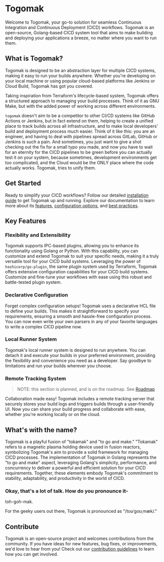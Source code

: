 # Togomak

Welcome to Togomak, your go-to solution for seamless Continuous Integration and Continuous Deployment (CICD) workflows. Togomak is an open-source, Golang-based CICD system tool that aims to make building and deploying your applications a breeze, no matter where you want to run them.

## What is Togomak?
Togomak is designed to be an abstraction layer for multiple CICD systems, making it easy to run your builds anywhere. Whether you're developing on your local machine or using popular cloud-based platforms like Jenkins or Cloud Build, Togomak has got you covered.

Taking inspiration from Terraform's lifecycle-based system, Togomak offers a structured approach to managing your build processes. Think of it as GNU Make, but with the added power of working across different environments.

`togomak` doesn't aim to be a competitor to other CI/CD systems like GitHub Actions or Jenkins, but in fact extend on them, helping to create a unified place to track builds across all infrastructure, and to make local developers' build and deployment process much easier. Think of it like this: you are an engineer, and having to deal with pipelines spread across GitLab, GitHub or Jenkins is such a pain. And sometimes, you just want to give a shot checking out the fix for a small typo you made, and now you have to wait for an eternity for the CICD pipelines to be green before you can actually test it on your system, because sometimes, development environments get too complicated, and the Cloud would be the ONLY place where the code actually works. Togomak, tries to unify them.


## Get Started 
Ready to simplify your CICD workflows? Follow our detailed [installation guide](./installation.md) to get Togomak up and running. Explore our documentation to learn more about its [features](./features.md), [configuration options](./configuration.md), and [best practices](./best-practices.md).


## Key Features
### Flexibility and Extensibility 
Togomak supports IPC-based plugins, allowing you to enhance its functionality using Golang or Python. With this capability, you can customize and extend Togomak to suit your specific needs, making it a truly versatile tool for your CICD build systems. Leveraging the power of `hashicorp/go-plugin`, the same plugin system used by Terraform, Togomak offers extensive configuration capabilities for your CICD build systems. Customize and fine-tune your workflows with ease using this robust and battle-tested plugin system.


### Declarative Configuration 
Forget complex configuration setups! Togomak uses a declarative HCL file to define your builds. This makes it straightforward to specify your requirements, ensuring a smooth and hassle-free configuration process. You can now even write your own parsers in any of your favorite languages to write a complex CICD pipeline now. 

### Local Runner System 
Togomak's local runner system is designed to run anywhere. You can detach it and execute your builds in your preferred environment, providing the flexibility and convenience you need as a developer. Say goodbye to limitations and run your builds wherever you choose.

### Remote Tracking System 

> NOTE: this section is planned, and is on the roadmap. See [Roadmap](./roadmap.md)

Collaboration made easy! Togomak includes a remote tracking server that securely stores your build logs and triggers builds through a user-friendly UI. Now you can share your build progress and collaborate with ease, whether you're working locally or on the cloud.

## What's with the name? 
Togomak is a playful fusion of "tokamak" and "to go and make." "Tokamak" refers to a magnetic plasma holding device used in fusion reactors, symbolizing Togomak's aim to provide a solid framework for managing CICD processes. The implementation of Togomak in Golang represents the "to go and make" aspect, leveraging Golang's simplicity, performance, and concurrency to deliver a powerful and efficient solution for your CICD requirements. Together, these elements embody Togomak's commitment to stability, adaptability, and productivity in the world of CICD.

### Okay, that's a lot of talk. How do you pronounce it-
toh-goh-mak. 

For the geeky users out there, Togomak is pronounced as "/toʊˈɡoʊˌmæk/."

## Contribute
Togomak is an open-source project and welcomes contributions from the community. If you have ideas for new features, bug fixes, or improvements, we'd love to hear from you! Check out our [contribution guidelines](./contributing.md) to learn how you can get involved.



